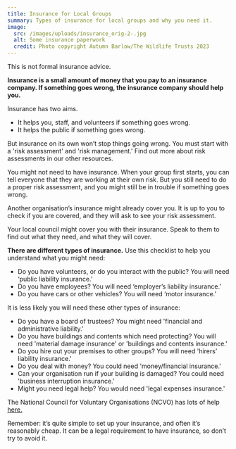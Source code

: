 ```yaml
---
title: Insurance for Local Groups
summary: Types of insurance for local groups and why you need it.
image:
  src: /images/uploads/insurance_orig-2-.jpg
  alt: Some insurance paperwork
  credit: Photo copyright Autumn Barlow/The Wildlife Trusts 2023
---
```



This is not formal insurance advice. 



**Insurance is a small amount of money that you pay to an insurance company. If something goes wrong, the insurance company should help you.**



Insurance has two aims.



* It helps you, staff, and volunteers if something goes wrong.
* It helps the public if something goes wrong.



But insurance on its own won’t stop things going wrong. You must start with a 'risk assessment' and 'risk management.' Find out more about risk assessments in our other resources.



You might not need to have insurance. When your group first starts, you can tell everyone that they are working at their own risk. But you still need to do a proper risk assessment, and you might still be in trouble if something goes wrong.



Another organisation’s insurance might already cover you. It is up to you to check if you are covered, and they will ask to see your risk assessment.



Your local council might cover you with their insurance. Speak to them to find out what they need, and what they will cover.



**There are different types of insurance.** Use this checklist to help you understand what you might need:



* Do you have volunteers, or do you interact with the public? You will need ‘public liability insurance.’
* Do you have employees? You will need ‘employer’s liability insurance.’
* Do you have cars or other vehicles? You will need ‘motor insurance.’



It is less likely you will need these other types of insurance:



* Do you have a board of trustees? You might need 'financial and administrative liability.'
* Do you have buildings and contents which need protecting? You will need 'material damage insurance' or 'buildings and contents insurance.'
* Do you hire out your premises to other groups? You will need 'hirers’ liability insurance.'
* Do you deal with money? You could need 'money/financial insurance.'
* Can your organisation run if your building is damaged? You could need 'business interruption insurance.'
* Might you need legal help? You would need 'legal expenses insurance.'



The National Council for Voluntary Organisations (NCVO) has lots of help [here.](https://knowhow.ncvo.org.uk/organisation/operations/insurance "knowhow.ncvo.org.uk") 



Remember: it’s quite simple to set up your insurance, and often it’s reasonably cheap. It can be a legal requirement to have insurance, so don’t try to avoid it. 

